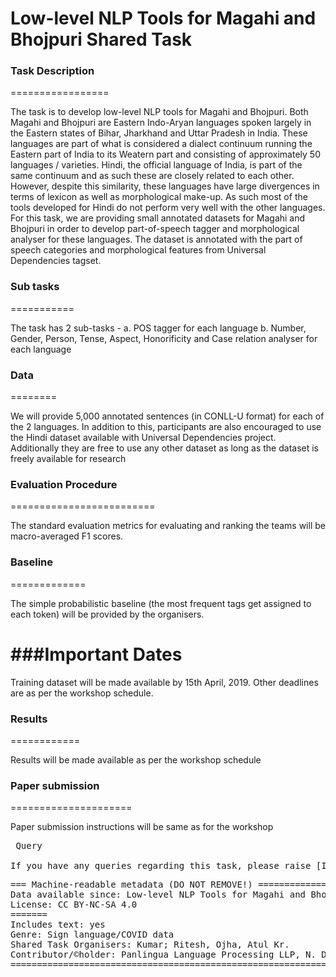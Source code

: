 # Low-level NLP Tools for Magahi and Bhojpuri Shared Task

### Task Description
=================

The task is to develop low-level NLP tools for Magahi and Bhojpuri. Both Magahi and Bhojpuri are Eastern Indo-Aryan languages spoken largely in the Eastern states of Bihar, Jharkhand and Uttar Pradesh in India. These languages are part of what is considered a dialect continuum running the Eastern part of India to its Weatern part and consisting of approximately 50 languages / varieties. Hindi, the official language of India, is part of the same continuum and as such these are closely related to each other. However, despite this similarity, these languages have large divergences in terms of lexicon as well as morphological make-up. As such most of the tools developed for Hindi do not perform very well with the other languages. For this task, we are providing small annotated datasets for Magahi and Bhojpuri in order to develop part-of-speech tagger and morphological analyser for these languages. The dataset is annotated with the part of speech categories and morphological features from Universal Dependencies tagset.

### Sub tasks
===========

The task has 2 sub-tasks -
a. POS tagger for each language
b. Number, Gender, Person, Tense, Aspect, Honorificity and Case relation analyser for each language

### Data
========

We will provide 5,000 annotated sentences (in CONLL-U format) for each of the 2 languages. In addition to this, participants are also encouraged to use the Hindi dataset available with Universal Dependencies project. Additionally they are free to use any other dataset as long as the dataset is freely available for research


### Evaluation Procedure
=========================

The standard evaluation metrics for evaluating and ranking the teams will be macro-averaged F1 scores.


### Baseline
=============

The simple probabilistic baseline (the most frequent tags get assigned to each token) will be provided by the organisers.


###Important Dates
====================

Training dataset will be made available by 15th April, 2019. Other deadlines are as per the workshop schedule.


### Results
============

Results will be made available as per the workshop schedule


### Paper submission
=====================

Paper submission instructions will be same as for the workshop

<pre>
 Query

If you have any queries regarding this task, please raise [Issue](https://github.com/shashwatup9k/nsurl-2019/issues).
</pre>

<pre>
=== Machine-readable metadata (DO NOT REMOVE!) =====================================================
Data available since: Low-level NLP Tools for Magahi and Bhojpuri Shared Task-2019
License: CC BY-NC-SA 4.0
=======
Includes text: yes
Genre: Sign language/COVID data
Shared Task Organisers: Kumar; Ritesh, Ojha, Atul Kr.
Contributor/&copy;holder: Panlingua Language Processing LLP, N. Delhi, India and KMI-Linguistics, Dr. Bhimrao Ambedkar University, Agra
=======================================================================================================
</pre>
